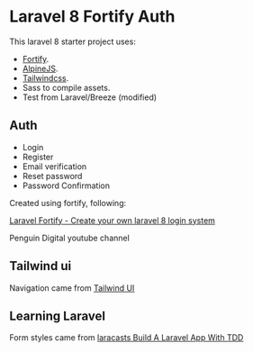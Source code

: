 # Laravel 8 Fortify Auth

This laravel 8 starter project uses:

- [Fortify](https://github.com/laravel/fortify).
- [AlpineJS](https://github.com/alpinejs/alpine).
- [Tailwindcss](https://tailwindcss.com/).
- Sass to compile assets.
- Test from Laravel/Breeze (modified)

## Auth

- Login
- Register
- Email verification
- Reset password
- Password Confirmation

Created using fortify, following:

[Laravel Fortify - Create your own laravel 8 login system](https://www.youtube.com/watch?v=KVE1BofYBF0&list=PLxFwlLOncxFIbxi2gQCN3SR5e3-WB-4T2)

Penguin Digital youtube channel

## Tailwind ui

Navigation came from [Tailwind UI](https://tailwindui.com/preview)

## Learning Laravel

Form styles came from [laracasts Build A Laravel App With TDD](https://laracasts.com/series/build-a-laravel-app-with-tdd)

